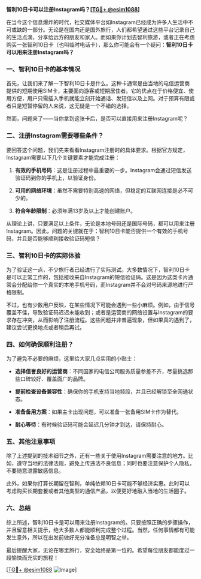 **智利10日卡可以注册Instagram吗？[[TG💪+ @esim1088](https://t.me/s/esim1088)]**

在当今这个信息爆炸的时代，社交媒体平台如Instagram已经成为许多人生活中不可或缺的一部分。无论是在国内还是国外旅行，人们都希望通过这些平台记录自己的生活点滴，分享给远方的朋友和家人。而如果你计划去智利旅游，或者正在考虑购买一张智利10日卡（也叫临时电话卡），那么你可能会有一个疑问：**智利10日卡可以用来注册Instagram吗？**

### 一、智利10日卡的基本情况

首先，让我们来了解一下智利10日卡是什么。这种卡通常是由当地的电信运营商提供的短期使用SIM卡，主要面向游客或短期居住者。它的优点在于价格便宜、使用方便，用户只需插入手机就能立刻开始通话、发短信以及上网。对于预算有限或者只是短暂停留的人来说，这无疑是一个不错的选择。

然而，问题来了——当你拿到这张卡后，是否可以直接用来注册Instagram呢？

### 二、注册Instagram需要哪些条件？

要回答这个问题，我们先来看看Instagram注册时的具体要求。根据官方规定，Instagram需要以下几个关键要素才能完成注册：

1. **有效的手机号码**：这是注册过程中最重要的一步。Instagram会通过短信发送验证码到你的手机上，以验证身份。
   
2. **可用的网络环境**：虽然不需要特别高速的网络，但稳定的互联网连接是必不可少的。

3. **符合年龄限制**：必须年满13岁及以上才能创建账户。

从理论上讲，只要满足以上条件，无论是本地号码还是国际号码，都可以用来注册Instagram。因此，问题的关键就在于：智利10日卡能否提供一个有效的手机号码，并且是否能够顺利接收验证码短信？

### 三、智利10日卡的实际体验

为了验证这一点，不少旅行者已经进行了实际测试。大多数情况下，智利10日卡是可以正常工作的，包括接收来自Instagram的短信验证码。这是因为这类卡片通常会分配给你一个真实的本地手机号码，而Instagram并不会对号码来源地进行严格限制。

不过，也有少数用户反映，在某些情况下可能会遇到一些小麻烦。例如，由于信号覆盖不佳，导致验证码迟迟未能收到；或者是运营商的网络设置与Instagram的要求存在冲突，从而影响了注册流程。这些问题并非普遍现象，但如果真的遇到了，建议尝试更换地点或者稍后再试。

### 四、如何确保顺利注册？

为了避免不必要的麻烦，这里给大家几点实用的小贴士：

- **选择信誉良好的运营商**：不同国家的电信公司服务质量参差不齐，尽量挑选那些口碑较好、覆盖面广的品牌。
  
- **提前检查设备兼容性**：确保你的手机支持当地频段，并且已经解锁至全网通状态。

- **准备备用方案**：如果主卡出现问题，可以准备一张备用SIM卡作为替代。

- **耐心等待**：有时候验证码可能会延迟几分钟才到达，请保持耐心。

### 五、其他注意事项

除了上述提到的技术细节之外，还有一些关于使用Instagram需要注意的地方。比如，遵守当地的法律法规，避免上传违法不良信息；同时也要注意保护个人隐私，不要随意泄露敏感信息。

此外，如果你打算长期留在智利，单纯依赖10日卡可能不够经济实惠。此时可以考虑购买长期套餐或者其他类型的通信产品，以便更好地融入当地的生活圈子。

### 六、总结

综上所述，智利10日卡是可以用来注册Instagram的。只要按照正确的步骤操作，并且留意相关提示，绝大多数人都能顺利完成整个过程。当然，任何事情都有可能发生意外，所以在出发前做好充分准备总是明智之举。

最后提醒大家，无论在哪里旅行，安全始终是第一位的。希望每位朋友都能度过一段愉快而充实的旅程！

[[TG💪+ @esim1088](https://t.me/s/esim1088) ![Image](https://i.postimg.cc/4NQfJmqS/Snipaste-2025-05-13-00-14-12.png)]